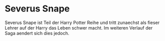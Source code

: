 # Severus Snape
Severus Snape ist Teil der Harry Potter Reihe und tritt zunaechst als fieser Lehrer auf der Harry das Leben schwer macht. Im weiteren Verlauf der Saga aendert sich dies jedoch.